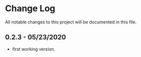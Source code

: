 # Change Log

All notable changes to this project will be documented in this file.

## 0.2.3 - 05/23/2020

- first working version.